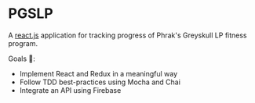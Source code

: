# PGSLP

A [react.js](https://github.com/facebook/react) application for tracking progress of Phrak's Greyskull LP fitness program.   

Goals :muscle::     
* Implement React and Redux in a meaningful way
* Follow TDD best-practices using Mocha and Chai
* Integrate an API using Firebase
